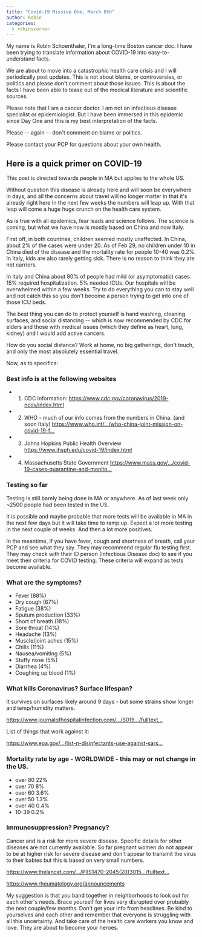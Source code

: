 ```yaml
---
title: "Covid-19 Missive One, March 8th"
author: Robin
categories:
  - robinscorner
---
```


My name is Robin Schoenthaler, I'm a long-time Boston cancer doc. I have been trying to translate information about COVID-19 into easy-to-understand facts. 

We are about to move into a catastrophic health care crisis and I will periodically post updates. This is not about blame, or controversies, or politics and please don't comment about those issues. This is about the facts I have been able to tease out of the medical literature and scientific sources.

Please note that I am a cancer doctor. I am not an infectious disease specialist or epidemiologist. But I have been immersed in this epidemic since Day One and this is my best interpretation of the facts.

Please -- again -- don't comment on blame or politics.

Please contact your PCP for questions about your own health.


## Here is a quick primer on COVID-19

This post is directed towards people in MA but applies to the whole US.

Without question this disease is already here and will soon be everywhere in days, and all the concerns about travel will no longer matter in that it's already right here In the next few weeks the numbers will leap up. With that leap will come a huge huge crunch on the health care system.

As is true with all epidemics, fear leads and science follows. The science is coming, but what we have now is mostly based on China and now Italy.

First off, in both countries, children seemed mostly unaffected. In China, about 2% of the cases were under 20. As of Feb 29, no children under 10 in China died of the disease and the mortality rate for people 10-40 was 0.2%. In Italy, kids are also rarely getting sick. There is no reason to think they are not carriers.

In Italy and China about 80% of people had mild (or asymptomatic) cases. 15% required hospitalization. 5% needed ICUs. Our hospitals will be overwhelmed within a few weeks. Try to do everything you can to stay well and not catch this so you don't become a person trying to get into one of those ICU beds.

The best thing you can do to protect yourself is hand washing, cleaning surfaces, and social distancing -- which is now recommended by CDC for elders and those with medical issues (which they define as heart, lung, kidney) and I would add active cancers. 

How do you social distance? Work at home, no big gatherings, don't touch, and only the most absolutely essential travel.

Now, as to specifics: 

### Best info is at the following websites

- 1) CDC information: https://www.cdc.gov/coronavirus/2019-ncov/index.html
- 2) WHO - much of our info comes from the numbers in China. (and soon Italy) https://www.who.int/…/who-china-joint-mission-on-covid-19-f…
- 3) Johns Hopkins Public Health Overview https://www.jhsph.edu/covid-19/index.html
- 4) Massachusetts State Government https://www.mass.gov/…/covid-19-cases-quarantine-and-monito…

### Testing so far 

Testing is still barely being done in MA or anywhere. As of last week only ~2500 people had been tested in the US. 

It is possible and maybe probable that more tests will be available in MA in the next few days but it will take time to ramp up. Expect a lot more testing in the next couple of weeks. And then a lot more positives. 

In the meantime, if you have fever, cough and shortness of breath, call your PCP and see what they say. They may recommend regular flu testing first. They may check with their ID person (Infectious Disease doc) to see if you meet their criteria for COVID testing. These criteria will expand as tests become available.

### What are the symptoms?

- Fever (88%)
- Dry cough (67%)
- Fatigue (38%)
- Sputum production (33%)
- Short of breath (18%)
- Sore throat (14%)
- Headache (13%)
- Muscle/joint aches (15%)
- Chills (11%)
- Nausea/vomiting (5%)
- Stuffy nose (5%)
- Diarrhea (4%)
- Coughing up blood (1%)

### What kills Coronavirus? Surface lifespan?

It survives on surfaces likely around 9 days - but some strains show longer and temp/humidity matters.

https://www.journalofhospitalinfection.com/…/S019…/fulltext…

List of things that work against it: 

https://www.epa.gov/…/list-n-disinfectants-use-against-sars…

### Mortality rate by age - WORLDWIDE - this may or not change in the US. 

- over 80 22%
- over 70 8%
- over 60 3.6%
- over 50 1.3%
- over 40 0.4%
- 10-39 0.2%

### Immunosuppression? Pregnancy?

Cancer and is a risk for more severe disease. Specific details for other diseases are not currently available. So far pregnant women do not appear to be at higher risk for severe disease and don't appear to transmit the virus to their babies but this is based on very small numbers.

https://www.thelancet.com/…/PIIS1470-2045(20)3015…/fulltext…

https://www.rheumatology.org/announcements

My suggestion is that you band together in neighborhoods to look out for each other's needs. Brace yourself for lives very disrupted over probably the next couple/few months. Don't get your info from headlines. Be kind to yourselves and each other and remember that everyone is struggling with all this uncertainty. And take care of the health care workers you know and love. They are about to become your heroes.